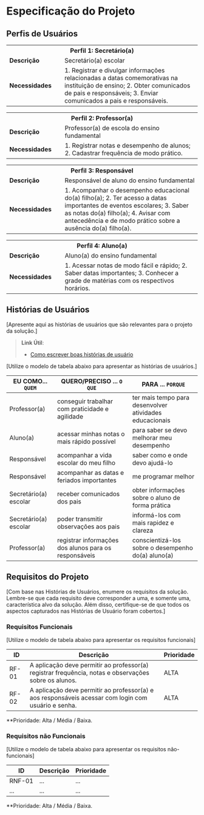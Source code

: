 # Especificação do Projeto

## Perfis de Usuários


<table>
<tbody>
<tr align=center>
<th colspan="2">Perfil 1: Secretário(a) </th>
</tr>
<tr>
<td width="150px"><b>Descrição</b></td>
<td width="600px">Secretário(a) escolar</td>
</tr>
<tr>
<td><b>Necessidades</b></td>
<td>
1. Registrar e divulgar informações relacionadas a datas comemorativas na instituição de ensino;
2. Obter comunicados de pais e responsáveis; 
3. Enviar comunicados a pais e responsáveis.
</td>
</tr>
</tbody>
</table>

<table>
<tbody>
<tr align=center>
<th colspan="2">Perfil 2: Professor(a)</th>
</tr>
<tr>
<td width="150px"><b>Descrição</b></td>
<td width="600px">Professor(a) de escola do ensino fundamental</td>
</tr>
<tr>
<td><b>Necessidades</b></td>
<td>
1. Registrar notas e desempenho de alunos;
2. Cadastrar frequência de modo prático.
</td>
</tr>
</tbody>
</table>

<table>
<tbody>
<tr align=center>
<th colspan="2">Perfil 3: Responsável</th>
</tr>
<tr>
<td width="150px"><b>Descrição</b></td>
<td width="600px">Responsável de aluno do ensino fundamental
</td>
</tr>
<tr>
<td><b>Necessidades</b></td>
<td>
1. Acompanhar o desempenho educacional do(a) filho(a);
2. Ter acesso a datas importantes de eventos escolares;
3. Saber as notas do(a) filho(a);
4. Avisar com antecedência e de modo prático sobre a ausência do(a) filho(a).
</td>
</tr>
</tbody>
</table>

<table>
<tbody>
<tr align=center>
<th colspan="2">Perfil 4: Aluno(a)</th>
</tr>
<tr>
<td width="150px"><b>Descrição</b></td>
<td width="600px">Aluno(a) do ensino fundamental
</td>
</tr>
<tr>
<td><b>Necessidades</b></td>
<td>
1. Acessar notas de modo fácil e rápido;
2. Saber datas importantes;
3. Conhecer a grade de matérias com os respectivos horários.
</td>
</tr>
</tbody>
</table>



## Histórias de Usuários

[Apresente aqui as histórias de usuários que são relevantes para o projeto da solução.]

> **Link Útil**:
> - [Como escrever boas histórias de usuário](https://medium.com/vertice/como-escrever-boas-users-stories-hist%C3%B3rias-de-usu%C3%A1rios-b29c75043fac)

[Utilize o modelo de tabela abaixo para apresentar as histórias de usuários.]

|EU COMO... `QUEM`   | QUERO/PRECISO ... `O QUE` |PARA ... `PORQUE`                 |
|--------------------|---------------------------|----------------------------------|
| Professor(a)       | conseguir trabalhar com praticidade e agilidade    | ter mais tempo para desenvolver atividades educacionais |
| Aluno(a)           | acessar minhas notas o mais rápido possível        | para saber se devo melhorar meu desempenho              |
| Responsável        | acompanhar a vida escolar do meu filho                       | saber como e onde devo ajudá-lo               |
| Responsável        | acompanhar as datas e feriados importantes                   | me programar melhor                           |
| Secretário(a) escolar | receber comunicados dos pais                              | obter informações sobre o aluno de forma prática  |
| Secretário(a) escolar | poder transmitir observações aos pais                     | informá-los com mais rapidez e clareza  |
| Professor(a)  | registrar informações dos alunos para os responsáveis | conscientizá-los sobre o desempenho do(a) aluno(a) |


## Requisitos do Projeto

[Com base nas Histórias de Usuários, enumere os requisitos da solução. Lembre-se que cada requisito deve corresponder a uma, e somente uma, característica alvo da solução. Além disso, certifique-se de que todos os aspectos capturados nas Histórias de Usuário foram cobertos.]

### Requisitos Funcionais

[Utilize o modelo de tabela abaixo para apresentar os requisitos funcionais]

|ID    | Descrição                | Prioridade |
|-------|---------------------------------|----|
| RF-01 |  A aplicação deve permitir ao professor(a) registrar frequência, notas e observações sobre os alunos. | ALTA | 
| RF-02 |  A aplicação deve permitir ao professor(a) e aos responsáveis acessar com login com usuário e senha.  | ALTA |

**Prioridade: Alta / Média / Baixa. 

### Requisitos não Funcionais

[Utilize o modelo de tabela abaixo para apresentar os requisitos não-funcionais]

|ID      | Descrição               |Prioridade |
|--------|-------------------------|----|
| RNF-01 |  ...                    | ...   | 
| ...    |  ...                    | ...   | 

**Prioridade: Alta / Média / Baixa. 

